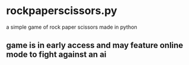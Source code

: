 # rockpaperscissors.py
a simple game of rock paper scissors made in python

## game is in early access and may feature online mode to fight against an ai
